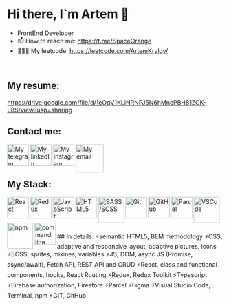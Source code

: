 # Hi there, I`m Artem 👋
- FrontEnd Developer
- 📫 How to reach me: https://t.me/SpaceOrange
- 👨🏻‍💻 My leetcode: https://leetcode.com/ArtemKrylov/
<br />

## My resume:
https://drive.google.com/file/d/1eOqV1KLiNRNPJ5N6hMnePBH81ZCK-u8S/view?usp=sharing
<br />

## Contact me:
[<img src="https://user-images.githubusercontent.com/43321337/219869938-7b3098f4-58f4-453b-aa26-fe4b32af1140.png" alt="My telegram" width="50" align="left">](https://t.me/AKRay1994)
[<img src="https://user-images.githubusercontent.com/43321337/219869971-357eab9d-3a68-410a-a773-ef18336f7125.png" alt="My linkedIn" width="50" align="left">](https://www.linkedin.com/in/artem-krylov-3b0b37264/)
[<img src="https://user-images.githubusercontent.com/43321337/219869823-094bd0af-c405-4423-addc-22edf9f763fa.png" alt="My instagram" width="50" align="left">](https://www.instagram.com/_artem.krylov_/)
[<img src="https://user-images.githubusercontent.com/43321337/219870021-6d65f4f0-30ba-4ebc-9bd5-636e6928c19d.png" alt="My email" width="65" align="left">](mailto:krylovartem1994@gmail.com)
<br /><br /><br />

## My Stack: 
<img src="https://user-images.githubusercontent.com/43321337/219866601-af908721-d9b4-41e5-9383-91e7d12d3e35.png" alt="React" width="50" align="left">
<img src="https://user-images.githubusercontent.com/43321337/226206478-915de4ef-7fbd-46a9-ad21-64693c0f21e3.png" alt="Redux" width="50" align="left">
<img src="https://user-images.githubusercontent.com/43321337/219866397-6b61f244-773a-42ca-b973-b4ef7628c7a1.png" alt="JavaScript" width="50" align="left">
<img src="https://user-images.githubusercontent.com/43321337/219866896-20da6674-a568-47e5-be63-9e3b7ba202a7.png" alt="HTML5" width="50" align="left">
<img src="https://user-images.githubusercontent.com/43321337/219867313-1de1ff8a-ebd2-417b-ae1f-39f6510f64da.png" alt="SASS/SCSS" width="60" align="left">
<img src="https://user-images.githubusercontent.com/43321337/219866939-27a7a836-80e1-4179-a98c-d3d60624031d.png" alt="Git" width="50" align="left">
<img src="https://user-images.githubusercontent.com/43321337/219868904-d1f4f104-73b7-4242-bab8-5f23f90ff51d.png" alt="GitHub" width="50" align="left">
<img src="https://user-images.githubusercontent.com/43321337/219867040-af7a33df-b5ba-4f15-91f3-28a5017728fa.png" alt="Parcel" width="50" align="left">
<img src="https://user-images.githubusercontent.com/43321337/219867225-381e82c5-9b04-4a1b-945b-03e32e4dc4a1.png" alt="VSCode" width="60" align="left">
<img src="https://user-images.githubusercontent.com/43321337/219867418-29765c04-3645-49e8-9a6c-9383544a479f.png" alt="npm" width="60" align="left">
<img src="https://user-images.githubusercontent.com/43321337/219867763-c107575e-43af-46bb-a662-7fd019c62aa7.png" alt="command line" width="50" align="left">
<br /><br /><br />



<br />## In details:
  ⚡semantic HTML5, BEM methodology
  ⚡CSS, adaptive and responsive layout, adaptive pictures, icons
  ⚡SCSS, sprites, mixines, variables
  ⚡JS, DOM, async JS (Promise, async/await), Fetch API, REST API and CRUD
  ⚡React, class and functional components, hooks, React Routing
  ⚡Redux, Redux Toolkit
  ⚡Typescript
  ⚡Firebase authorization, Firestore
  ⚡Parcel
  ⚡Figma
  ⚡Visual Studio Code, Terminal, npm
  ⚡GIT, GitHub
  


<!--
**ArtemKrylov/ArtemKrylov** is a ✨ _special_ ✨ repository because its `README.md` (this file) appears on your GitHub profile.

Here are some ideas to get you started:

- 🔭 I’m currently working on ...
- 🌱 I’m currently learning ...
- 👯 I’m looking to collaborate on ...
- 🤔 I’m looking for help with ...
- 💬 Ask me about ...
- 📫 How to reach me: ...
- 😄 Pronouns: ...
- ⚡ Fun fact: ...
-->
